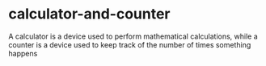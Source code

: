 # calculator-and-counter
A calculator is a device used to perform mathematical calculations, while a counter is a device used to keep track of the number of times something happens
